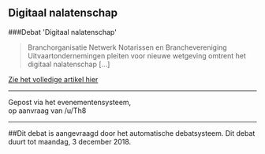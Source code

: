 ## Digitaal nalatenschap 
 
###Debat 'Digitaal nalatenschap'

> Branchorganisatie Netwerk Notarissen en Branchevereniging Uitvaartondernemingen pleiten voor nieuwe wetgeving omtrent het digitaal nalatenschap [...]

[Zie het volledige artikel hier](https://www.reddit.com/r/RMTKMedia/comments/a0w10g)


---

Gepost via het evenementensysteem,  
op aanvraag van /u/Th8  

---
##Dit debat is aangevraagd door het automatische debatsysteem. Dit debat duurt tot maandag, 3 december 2018. 

